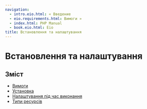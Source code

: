 ```yaml
---
navigation:
  - intro.eio.html: « Введение
  - eio.requirements.html: Вимоги »
  - index.html: PHP Manual
  - book.eio.html: Eio
title: Встановлення та налаштування
---
```

# Встановлення та налаштування

## Зміст

-   [Вимоги](eio.requirements.html)
-   [Установка](eio.installation.html)
-   [Налаштування під час виконання](eio.configuration.html)
-   [Типи ресурсів](eio.resources.html)
